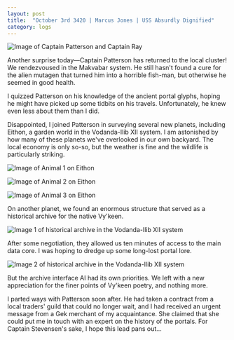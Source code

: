 ```yaml
---
layout: post
title:  "October 3rd 3420 | Marcus Jones | USS Absurdly Dignified"
category: logs
---
```

![Image of Captain Patterson and Captain Ray](https://nms-seventh-fleet.github.io/images/jones_3420-10-03_001.png)

<p>Another surprise today—Captain Patterson has returned to the local cluster! We rendezvoused in the Makvabar system. He still hasn't found a cure for the alien mutagen that turned him into a horrible fish-man, but otherwise he seemed in good health.</p>

<p>I quizzed Patterson on his knowledge of the ancient portal glyphs, hoping he might have picked up some tidbits on his travels. Unfortunately, he knew even less about them than I did.</p>

<p>Disappointed, I joined Patterson in surveying several new planets, including Eithon, a garden world in the Vodanda-Ilib XII system. I am astonished by how many of these planets we've overlooked in our own backyard. The local economy is only so-so, but the weather is fine and the wildlife is particularly striking.</p>

![Image of Animal 1 on Eithon](https://nms-seventh-fleet.github.io/images/jones_3420-10-03_002.png)

![Image of Animal 2 on Eithon](https://nms-seventh-fleet.github.io/images/jones_3420-10-03_003.png)

![Image of Animal 3 on Eithon](https://nms-seventh-fleet.github.io/images/jones_3420-10-03_004.png)

<p>On another planet, we found an enormous structure that served as a historical archive for the native Vy'keen.</p>

![Image 1 of historical archive in the Vodanda-Ilib XII system](https://nms-seventh-fleet.github.io/images/jones_3420-10-03_005.png)

<p>After some negotiation, they allowed us ten minutes of access to the main data core. I was hoping to dredge up some long-lost portal lore.</p>

![Image 2 of historical archive in the Vodanda-Ilib XII system](https://nms-seventh-fleet.github.io/images/jones_3420-10-03_006.png)

<p>But the archive interface AI had its own priorities. We left with a new appreciation for the finer points of Vy'keen poetry, and nothing more. </p>

<p>I parted ways with Patterson soon after. He had taken a contract from a local traders' guild that could no longer wait, and I had received an urgent message from a Gek merchant of my acquaintance. She claimed that she could put me in touch with an expert on the history of the portals. For Captain Stevensen's sake, I hope this lead pans out…</p>

<!--more-->



